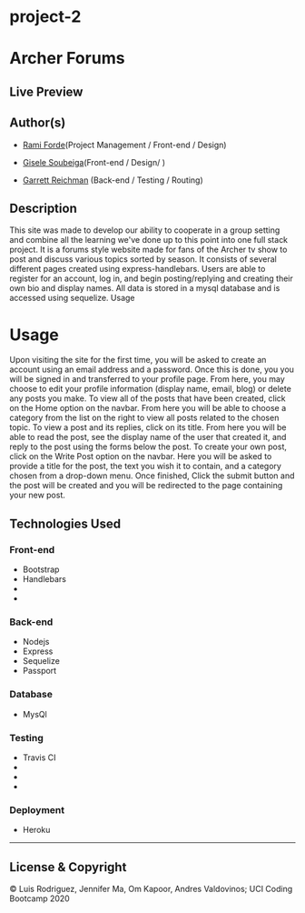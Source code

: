 
# project-2

# Archer Forums

## Live Preview
 


## Author(s)
  - [Rami Forde](https://github.com/rforde1)(Project Management / Front-end / Design)

  - [Gisele Soubeiga](https://github.com/Giselesoubeiga)(Front-end / Design/ )

  - [Garrett Reichman](https://github.com/GReichman) (Back-end / Testing / Routing)



## Description

This site was made to develop our ability to cooperate in a group setting and combine all the learning we've done up to this point into one full stack project. It is a forums style website made for fans of the Archer tv show to post and discuss various topics sorted by season. It consists of several different pages created using express-handlebars. Users are able to register for an account, log in, and begin posting/replying and creating their own bio and display names. All data is stored in a mysql database and is accessed using sequelize. 
Usage


# Usage
Upon visiting the site for the first time, you will be asked to create an account using an email address and a password. Once this is done, you you will be signed in and transferred to your profile page. From here, you may choose to edit your profile information (display name, email, blog) or delete any posts you make. To view all of the posts that have been created, click on the Home option on the navbar. From here you will be able to choose a category from the list on the right to view all posts related to the chosen topic. To view a post and its replies, click on its title. From here you will be able to read the post, see the display name of the user that created it, and reply to the post using the forms below the post. To create your own post, click on the Write Post option on the navbar. Here you will be asked to provide a title for the post, the text you wish it to contain, and a category chosen from a drop-down menu. Once finished, Click the submit button and the post will be created and you will be redirected to the page containing your new post.

 
## Technologies Used

  ### Front-end  
  - Bootstrap
  - Handlebars
  - 
  - 

  ### Back-end
  - Nodejs
  - Express
  - Sequelize
  - Passport

  ### Database
  - MysQl

  ### Testing
  - Travis CI
  - 
  - 
  - 

  ### Deployment
  - Heroku




---
## License & Copyright
© Luis Rodriguez, Jennifer Ma, Om Kapoor, Andres Valdovinos; UCI Coding Bootcamp 2020

